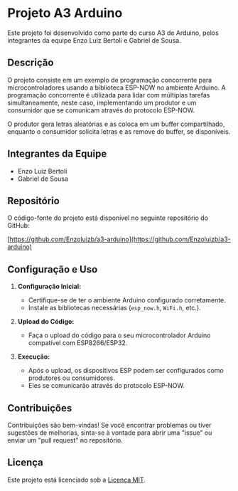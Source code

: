 # Projeto A3 Arduino

Este projeto foi desenvolvido como parte do curso A3 de Arduino, pelos integrantes da equipe Enzo Luiz Bertoli e Gabriel de Sousa.

## Descrição

O projeto consiste em um exemplo de programação concorrente para microcontroladores usando a biblioteca ESP-NOW no ambiente Arduino. A programação concorrente é utilizada para lidar com múltiplas tarefas simultaneamente, neste caso, implementando um produtor e um consumidor que se comunicam através do protocolo ESP-NOW.

O produtor gera letras aleatórias e as coloca em um buffer compartilhado, enquanto o consumidor solicita letras e as remove do buffer, se disponíveis.

## Integrantes da Equipe

- Enzo Luiz Bertoli
- Gabriel de Sousa

## Repositório

O código-fonte do projeto está disponível no seguinte repositório do GitHub:

[https://github.com/Enzoluizb/a3-arduino](https://github.com/Enzoluizb/a3-arduino)

## Configuração e Uso

1. **Configuração Inicial:**
   - Certifique-se de ter o ambiente Arduino configurado corretamente.
   - Instale as bibliotecas necessárias (`esp_now.h`, `WiFi.h`, etc.).

2. **Upload do Código:**
   - Faça o upload do código para o seu microcontrolador Arduino compatível com ESP8266/ESP32.

3. **Execução:**
   - Após o upload, os dispositivos ESP podem ser configurados como produtores ou consumidores.
   - Eles se comunicarão através do protocolo ESP-NOW.

## Contribuições

Contribuições são bem-vindas! Se você encontrar problemas ou tiver sugestões de melhorias, sinta-se à vontade para abrir uma "issue" ou enviar um "pull request" no repositório.

## Licença

Este projeto está licenciado sob a [Licença MIT](LICENSE).
